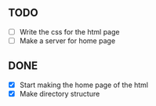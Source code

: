 ## TODO

- [ ] Write the css for the html page
- [ ] Make a server for home page

## DONE

- [x] Start making the home page of the html
- [x] Make directory structure
